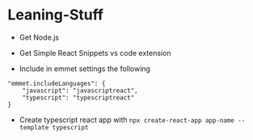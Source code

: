 # Leaning-Stuff

- Get Node.js

- Get Simple React Snippets vs code extension

- Include in emmet settings the following

```
"emmet.includeLanguages": {
    "javascript": "javascriptreact",
    "typescript": "typescriptreact"
}
```

- Create typescript react app with `npx create-react-app app-name --template typescript`